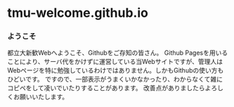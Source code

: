 # tmu-welcome.github.io

### ようこそ
都立大新歓Webへようこそ、Githubをご存知の皆さん。
Github Pagesを用いることにより、サーバ代をかけずに運営している当Webサイトですが、管理人はWebページを特に勉強しているわけではありません。しかもGithubの使い方もひどいです。
ですので、一部表示がうまくいかなかったり、わからなくて雑にコピペをして凌いでいたりすることがあります。
改善点がありましたらよろしくお願いいたします。

